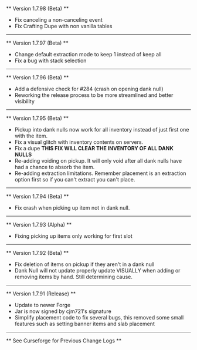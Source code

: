 ** Version 1.7.98 (Beta) **

* Fix canceling a non-canceling event
* Fix Crafting Dupe with non vanilla tables

--------------------------------------------------------------------------------

** Version 1.7.97 (Beta) **

* Change default extraction mode to keep 1 instead of keep all
* Fix a bug with stack selection

--------------------------------------------------------------------------------

** Version 1.7.96 (Beta) **

* Add a defensive check for #284 (crash on opening dank null) 
* Reworking the release process to be more streamlined and better visibility

--------------------------------------------------------------------------------

** Version 1.7.95 (Beta) **

* Pickup into dank nulls now work for all inventory instead of just first one
with the item.
* Fix a visual glitch with inventory contents on servers.
* Fix a dupe **THIS FIX WILL CLEAR THE INVENTORY OF ALL DANK NULLS**
* Re-adding voiding on pickup. It will only void after all dank nulls have had a
chance to absorb the item.
* Re-adding extraction limitations. Remember placement is an extraction option
first so if you can't extract you can't place.

--------------------------------------------------------------------------------

** Version 1.7.94 (Beta) **

* Fix crash when picking up item not in dank null.

--------------------------------------------------------------------------------

** Version 1.7.93 (Alpha) **

* Fixing picking up items only working for first slot

--------------------------------------------------------------------------------

** Version 1.7.92 (Beta) **

* Fix deletion of items on pickup if they aren't in a dank null
* Dank Null will not update properly update VISUALLY when adding or removing
 items by hand. Still determining cause.

--------------------------------------------------------------------------------

** Version 1.7.91 (Release) **

* Update to newer Forge
* Jar is now signed by cjm721's signature
* Simplify placement code to fix several bugs, this removed some small features
such as setting banner items and slab placement

--------------------------------------------------------------------------------

** See Curseforge for Previous Change Logs **
